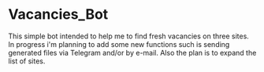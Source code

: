# Vacancies_Bot
This simple bot intended to help me to find fresh vacancies on three sites.
In progress i'm planning to add some new functions such is sending generated files via Telegram and/or by e-mail.
Also the plan is to expand the list of sites.

